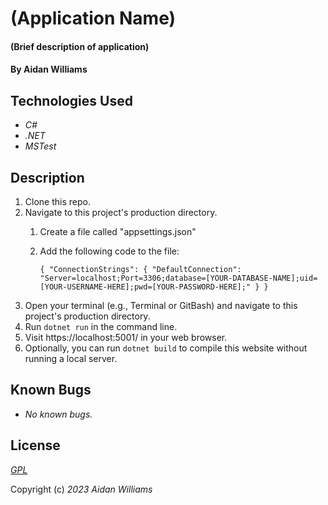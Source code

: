 # (Application Name)

#### (Brief description of application)

#### By Aidan Williams

## Technologies Used

* _C#_
* _.NET_
* _MSTest_

## Description

1. Clone this repo.
1. Navigate to this project's production directory.
    1. Create a file called "appsettings.json"
    1. Add the following code to the file:
    
        `{
          "ConnectionStrings": {
            "DefaultConnection": "Server=localhost;Port=3306;database=[YOUR-DATABASE-NAME];uid=[YOUR-USERNAME-HERE];pwd=[YOUR-PASSWORD-HERE];"
          }
        }`
1. Open your terminal (e.g., Terminal or GitBash) and navigate to this project's production directory.
1. Run `dotnet run` in the command line.
1. Visit https://localhost:5001/ in your web browser.
1. Optionally, you can run `dotnet build` to compile this website without running a local server.

## Known Bugs

* _No known bugs._

## License

_[GPL](https://en.wikipedia.org/wiki/GNU_General_Public_License)_

Copyright (c) _2023_ _Aidan Williams_